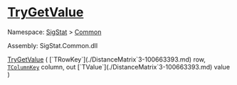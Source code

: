 # [TryGetValue](./DistanceMatrix`3-100663393.md)

Namespace: [SigStat]() > [Common](./../README.md)

Assembly: SigStat.Common.dll

[TryGetValue](./DistanceMatrix`3-100663393.md) ( [`TRowKey`](./DistanceMatrix`3-100663393.md) row, [`TColumnKey`](./DistanceMatrix`3-100663393.md) column, out [`TValue`](./DistanceMatrix`3-100663393.md) value )	
